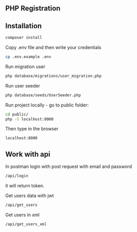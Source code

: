 ## PHP Registration

## Installation

```bash
composer install
```

Copy .env file and then write your credentials 

```bash
cp .env.example .env
```

Run migration user

```bash
php database/migrations/user_migration.php
```

Run user seeder

```bash
php database/seeds/UserSeeder.php
```

Run project locally - go to public folder:

```bash
cd public/
php -S localhost:8000
```
Then type in the browser 

```bash 
localhost:8000
```

## Work with api

In postman login with post request with email and password

```bash
/api/login
```

it will return token.

Get users data with jwt

```bash
/api/get_users
```

Get users in xml

```bash
/api/get_users_xml
```




